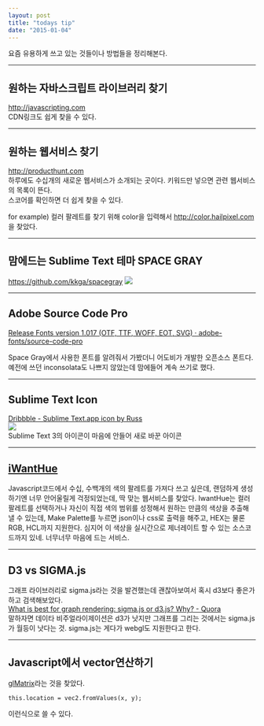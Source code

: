 ```yaml
---
layout: post
title: "todays tip"
date: "2015-01-04"
---
```

요즘 유용하게 쓰고 있는 것들이나 방법들을 정리해본다.

***

원하는 자바스크립트 라이브러리 찾기
---
<http://javascripting.com>  
CDN링크도 쉽게 찾을 수 있다.
***
원하는 웹서비스 찾기
---
<http://producthunt.com>  
하루에도 수십개의 새로운 웹서비스가 소개되는 곳이다. 키워드만 넣으면 관련 웹서비스의 목록이 뜬다.  
스코어를 확인하면 더 쉽게 찾을 수 있다.

for example)
컬러 팔레트를 찾기 위해 color을 입력해서 <http://color.hailpixel.com>을 찾았다.

***

맘에드는 Sublime Text 테마 SPACE GRAY
---
<https://github.com/kkga/spacegray>
![](https://github.com/kkga/spacegray/raw/master/Screenshots/spacegray.png)

***

Adobe Source Code Pro
---
[Release Fonts version 1.017 (OTF, TTF, WOFF, EOT, SVG) · adobe-fonts/source-code-pro](https://github.com/adobe-fonts/source-code-pro/releases/tag/1.017R)

Space Gray에서 사용한 폰트를 알려줘서 가봤더니 어도비가 개발한 오픈소스 폰트다. 예전에 쓰던 inconsolata도 나쁘지 않았는데 맘에들어 계속 쓰기로 했다.

***

Sublime Text Icon
---
[Dribbble - Sublime Text.app icon by Russ](https://dribbble.com/shots/1503805-Sublime-Text-app-icon?list=searches&tag=sublime_text&offset=19)  
![](https://d13yacurqjgara.cloudfront.net/users/491092/screenshots/1503805/st.jpeg)  
Sublime Text 3의 아이콘이 마음에 안들어 새로 바꾼 아이콘

***

[iWantHue](http://tools.medialab.sciences-po.fr/iwanthue/index.php)
---
Javascript코드에서 수십, 수백개의 색의 팔레트를 가져다 쓰고 싶은데, 랜덤하게 생성하기엔 너무 안어울릴게 걱정되었는데, 딱 맞는 웹서비스를 찾았다. IwantHue는 컬러팔레트를 선택하거나 자신이 직접 색의 범위를 성정해서 원하는 만큼의 색상을 추출해 낼 수 있는데, Make Palette를 누르면 json이나 css로 출력을 해주고, HEX는 물론 RGB, HCL까지 지원한다. 심지어 이 색상을 실시간으로 제너레이트 할 수 있는 소스코드까지 있네. 너무너무 마음에 드는 서비스.

***

D3 vs SIGMA.js
---
그래프 라이브러리로 sigma.js라는 것을 발견했는데 괜찮아보여서 혹시 d3보다 좋은가 하고 검색해보았다.  
[What is best for graph rendering: sigma.js or d3.js? Why? - Quora](http://www.quora.com/What-is-best-for-graph-rendering-sigma-js-or-d3-js-Why)  
말하자면 데이타 비주얼라이제이션은 d3가 낫지만 그래프를 그리는 것에서는 sigma.js가 월등이 낫다는 것. sigma.js는 게다가 webgl도 지원한다고 한다.

***

Javascript에서 vector연산하기
---
[glMatrix](http://glmatrix.net/)라는 것을 찾았다.  

```this.location = vec2.fromValues(x, y);```  

이런식으로 쓸 수 있다.
